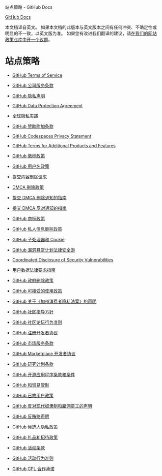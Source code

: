 站点策略 - GitHub Docs

[](/cn)[GitHub Docs](/cn)

本文档译自英文。 如果本文档的此版本与英文版本之间有任何冲突、不确定性或明显的不一致，以英文版为准。 如果您有改进我们翻译的建议，请[在我们的网站政策仓库中开一个议题](https://github.com/github/site-policy/issues)。

站点策略
==========

* [GitHub Terms of Service](/cn/github/site-policy/github-terms-of-service)

* [GitHub 公司服务条款](/cn/github/site-policy/github-corporate-terms-of-service)

* [GitHub 隐私声明](/cn/github/site-policy/github-privacy-statement)

* [GitHub Data Protection Agreement](/cn/github/site-policy/github-data-protection-agreement)

* [全球隐私实践](/cn/github/site-policy/global-privacy-practices)

* [GitHub 赞助附加条款](/cn/github/site-policy/github-sponsors-additional-terms)

* [GitHub Codespaces Privacy Statement](/cn/github/site-policy/github-codespaces-privacy-statement)

* [GitHub Terms for Additional Products and Features](/cn/github/site-policy/github-terms-for-additional-products-and-features)

* [GitHub 徽标政策](/cn/github/site-policy/github-logo-policy)

* [GitHub 用户名政策](/cn/github/site-policy/github-username-policy)

* [提交内容删除请求](/cn/github/site-policy/submitting-content-removal-requests)

* [DMCA 删除政策](/cn/github/site-policy/dmca-takedown-policy)

* [提交 DMCA 删除通知的指南](/cn/github/site-policy/guide-to-submitting-a-dmca-takedown-notice)

* [提交 DMCA 反对通知的指南](/cn/github/site-policy/guide-to-submitting-a-dmca-counter-notice)

* [GitHub 商标政策](/cn/github/site-policy/github-trademark-policy)

* [GitHub 私人信息删除政策](/cn/github/site-policy/github-private-information-removal-policy)

* [GitHub 子处理器和 Cookie](/cn/github/site-policy/github-subprocessors-and-cookies)

* [GitHub 漏洞悬赏计划法律安全港](/cn/github/site-policy/github-bug-bounty-program-legal-safe-harbor)

* [Coordinated Disclosure of Security Vulnerabilities](/cn/github/site-policy/coordinated-disclosure-of-security-vulnerabilities)

* [用户数据法律要求指南](/cn/github/site-policy/guidelines-for-legal-requests-of-user-data)

* [GitHub 政府删除政策](/cn/github/site-policy/github-government-takedown-policy)

* [GitHub 可接受的使用政策](/cn/github/site-policy/github-acceptable-use-policies)

* [GitHub 关于《加州消费者隐私法案》的声明](/cn/github/site-policy/githubs-notice-about-the-california-consumer-privacy-act)

* [GitHub 社区指导方针](/cn/github/site-policy/github-community-guidelines)

* [GitHub 社区论坛行为准则](/cn/github/site-policy/github-community-forum-code-of-conduct)

* [GitHub 注册开发者协议](/cn/github/site-policy/github-registered-developer-agreement)

* [GitHub 市场服务条款](/cn/github/site-policy/github-marketplace-terms-of-service)

* [GitHub Marketplace 开发者协议](/cn/github/site-policy/github-marketplace-developer-agreement)

* [GitHub 研究计划条款](/cn/github/site-policy/github-research-program-terms)

* [GitHub 开源应用程序条款和条件](/cn/github/site-policy/github-open-source-applications-terms-and-conditions)

* [GitHub 和贸易管制](/cn/github/site-policy/github-and-trade-controls)

* [GitHub 已故用户政策](/cn/github/site-policy/github-deceased-user-policy)

* [GitHub 反对现代奴隶制和雇佣童工的声明](/cn/github/site-policy/github-statement-against-modern-slavery-and-child-labor)

* [GitHub 反贿赂声明](/cn/github/site-policy/github-anti-bribery-statement)

* [GitHub 候选人隐私政策](/cn/github/site-policy/github-candidate-privacy-policy)

* [GitHub 礼品和招待政策](/cn/github/site-policy/github-gifts-and-entertainment-policy)

* [GitHub 活动条款](/cn/github/site-policy/github-event-terms)

* [GitHub 活动行为准则](/cn/github/site-policy/github-event-code-of-conduct)

* [GitHub GPL 合作承诺](/cn/github/site-policy/github-gpl-cooperation-commitment)
